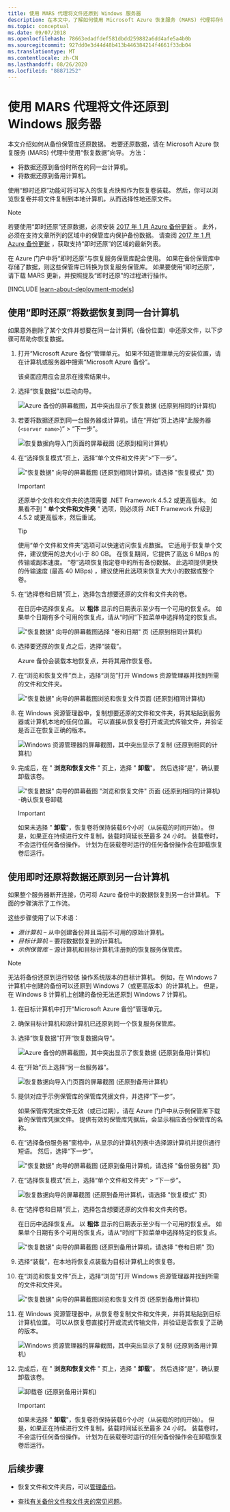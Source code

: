 ```yaml
---
title: 使用 MARS 代理将文件还原到 Windows 服务器
description: 在本文中，了解如何使用 Microsoft Azure 恢复服务 (MARS) 代理将存储在 Azure 中的数据还原到 Windows 服务器或 Windows 计算机。
ms.topic: conceptual
ms.date: 09/07/2018
ms.openlocfilehash: 78663edadfdef581dbdd259882a6dd4afe5a4b0b
ms.sourcegitcommit: 927dd0e3d44d48b413b446384214f4661f33db04
ms.translationtype: MT
ms.contentlocale: zh-CN
ms.lasthandoff: 08/26/2020
ms.locfileid: "88871252"
---
```

# <a name="restore-files-to-windows-server-using-the-mars-agent"></a>使用 MARS 代理将文件还原到 Windows 服务器

本文介绍如何从备份保管库还原数据。 若要还原数据，请在 Microsoft Azure 恢复服务 (MARS) 代理中使用“恢复数据”向导。 方法：

* 将数据还原到备份时所在的同一台计算机。
* 将数据还原到备用计算机。

使用“即时还原”功能可将可写入的恢复点快照作为恢复卷装载。 然后，你可以浏览恢复卷并将文件复制到本地计算机，从而选择性地还原文件。

> [!NOTE]
> 若要使用“即时还原”还原数据，必须安装 [2017 年 1 月 Azure 备份更新](https://support.microsoft.com/help/3216528/azure-backup-update-for-microsoft-azure-recovery-services-agent-januar) 。 此外，必须在支持文章所列的区域中的保管库内保护备份数据。 请查阅 [2017 年 1 月 Azure 备份更新](https://support.microsoft.com/help/3216528/azure-backup-update-for-microsoft-azure-recovery-services-agent-januar) ，获取支持“即时还原”的区域的最新列表。
>

在 Azure 门户中将“即时还原”与恢复服务保管库配合使用。 如果在备份保管库中存储了数据，则这些保管库已转换为恢复服务保管库。 如果要使用“即时还原”，请下载 MARS 更新，并按照提及“即时还原”的过程进行操作。

[!INCLUDE [learn-about-deployment-models](../../includes/learn-about-deployment-models-rm-include.md)]

## <a name="use-instant-restore-to-recover-data-to-the-same-machine"></a>使用“即时还原”将数据恢复到同一台计算机

如果意外删除了某个文件并想要在同一台计算机（备份位置）中还原文件，以下步骤可帮助你恢复数据。

1. 打开“Microsoft Azure 备份”管理单元。 如果不知道管理单元的安装位置，请在计算机或服务器中搜索“Microsoft Azure 备份”。

    该桌面应用应会显示在搜索结果中。

2. 选择“恢复数据”以启动向导。

    ![Azure 备份的屏幕截图，其中突出显示了恢复数据 (还原到相同的计算机) ](./media/backup-azure-restore-windows-server/recover.png)

3. 若要将数据还原到同一台服务器或计算机，请在“开始”页上选择“此服务器(`<server name>`)” > “下一步”。  

    ![恢复数据向导入门页面的屏幕截图 (还原到相同计算机) ](./media/backup-azure-restore-windows-server/samemachine_gettingstarted_instantrestore.png)

4. 在“选择恢复模式”页上，选择“单个文件和文件夹”>“下一步”。  

    !["恢复数据" 向导的屏幕截图 (还原到相同计算机，请选择 "恢复模式" 页) ](./media/backup-azure-restore-windows-server/samemachine_selectrecoverymode_instantrestore.png)
   > [!IMPORTANT]
   > 还原单个文件和文件夹的选项需要 .NET Framework 4.5.2 或更高版本。 如果看不到 " **单个文件和文件夹** " 选项，则必须将 .NET Framework 升级到4.5.2 或更高版本，然后重试。

   > [!TIP]
   > 使用“单个文件和文件夹”选项可以快速访问恢复点数据。 它适用于恢复单个文件，建议使用的总大小小于 80 GB。 在恢复期间，它提供了高达 6 MBps 的传输或副本速度。 “卷”选项恢复指定卷中的所有备份数据。 此选项提供更快的传输速度 (最高 40 MBps) ，建议使用此选项来恢复大大小的数据或整个卷。

5. 在“选择卷和日期”页上，选择包含想要还原的文件和文件夹的卷。

    在日历中选择恢复点。 以 **粗体** 显示的日期表示至少有一个可用的恢复点。 如果单个日期有多个可用的恢复点，请从“时间”下拉菜单中选择特定的恢复点。

    !["恢复数据" 向导的屏幕截图选择 "卷和日期" 页 (还原到相同计算机) ](./media/backup-azure-restore-windows-server/samemachine_selectvolumedate_instantrestore.png)

6. 选择要还原的恢复点之后，选择“装载”。

    Azure 备份会装载本地恢复点，并将其用作恢复卷。

7. 在“浏览和恢复文件”页上，选择“浏览”打开 Windows 资源管理器并找到所需的文件和文件夹。 

    !["恢复数据" 向导的屏幕截图浏览和恢复文件页面 (还原到相同计算机) ](./media/backup-azure-restore-windows-server/samemachine_browserecover_instantrestore.png)

8. 在 Windows 资源管理器中，复制想要还原的文件和文件夹，将其粘贴到服务器或计算机本地的任何位置。 可以直接从恢复卷打开或流式传输文件，并验证是否正在恢复正确的版本。

    ![Windows 资源管理器的屏幕截图，其中突出显示了复制 (还原到相同的计算机) ](./media/backup-azure-restore-windows-server/samemachine_copy_instantrestore.png)

9. 完成后，在 " **浏览和恢复文件** " 页上，选择 " **卸载**"。 然后选择“是”，确认要卸载该卷。

    !["恢复数据" 向导的屏幕截图 "浏览和恢复文件" 页面 (还原到相同的计算机) -确认恢复卷卸载](./media/backup-azure-restore-windows-server/samemachine_unmount_instantrestore.png)

    > [!Important]
    > 如果未选择 " **卸载**"，恢复卷将保持装载6个小时（从装载的时间开始）。 但是，如果正在持续进行文件复制，装载时间延长至最多 24 小时。 装载卷时，不会运行任何备份操作。 计划为在装载卷时运行的任何备份操作会在卸载恢复卷后运行。
    >

## <a name="use-instant-restore-to-restore-data-to-an-alternate-machine"></a>使用即时还原将数据还原到另一台计算机

如果整个服务器断开连接，仍可将 Azure 备份中的数据恢复到另一台计算机。 下面的步骤演示了工作流。

这些步骤使用了以下术语：

* *源计算机* – 从中创建备份并且当前不可用的原始计算机。
* *目标计算机* – 要将数据恢复到的计算机。
* *示例保管库* – 源计算机和目标计算机注册到的恢复服务保管库。

> [!NOTE]
> 无法将备份还原到运行较低 操作系统版本的目标计算机。 例如，在 Windows 7 计算机中创建的备份可以还原到 Windows 7（或更高版本）的计算机上。 但是，在 Windows 8 计算机上创建的备份无法还原到 Windows 7 计算机。
>
>

1. 在目标计算机中打开“Microsoft Azure 备份”管理单元。

2. 确保目标计算机和源计算机已还原到同一个恢复服务保管库。

3. 选择“恢复数据”打开“恢复数据向导”。 

    ![Azure 备份的屏幕截图，其中突出显示了恢复数据 (还原到备用计算机) ](./media/backup-azure-restore-windows-server/recover.png)

4. 在“开始”页上选择“另一台服务器”。 

    ![恢复数据向导入门页面的屏幕截图 (还原到备用计算机) ](./media/backup-azure-restore-windows-server/alternatemachine_gettingstarted_instantrestore.png)

5. 提供对应于示例保管库的保管库凭据文件，并选择“下一步”。

    如果保管库凭据文件无效（或已过期），请在 Azure 门户中从示例保管库下载新的保管库凭据文件。 提供有效的保管库凭据后，会显示相应备份保管库的名称。

6. 在“选择备份服务器”窗格中，从显示的计算机列表中选择源计算机并提供通行短语。 然后，选择“下一步”。

    !["恢复数据" 向导的屏幕截图 (还原到备用计算机，请选择 "备份服务器" 页) ](./media/backup-azure-restore-windows-server/alternatemachine_selectmachine_instantrestore.png)

7. 在“选择恢复模式”页上，选择“单个文件和文件夹” > “下一步”。  

    ![恢复数据向导的屏幕截图 (还原到备用计算机，请选择 "恢复模式" 页) ](./media/backup-azure-restore-windows-server/alternatemachine_selectrecoverymode_instantrestore.png)

8. 在“选择卷和日期”页上，选择包含想要还原的文件和文件夹的卷。

    在日历中选择恢复点。 以 **粗体** 显示的日期表示至少有一个可用的恢复点。 如果单个日期有多个可用的恢复点，请从“时间”下拉菜单中选择特定的恢复点。

    !["恢复数据" 向导的屏幕截图 (还原到备用计算机，请选择 "卷和日期" 页) ](./media/backup-azure-restore-windows-server/alternatemachine_selectvolumedate_instantrestore.png)

9. 选择“装载”，在本地将恢复点装载为目标计算机上的恢复卷。

10. 在“浏览和恢复文件”页上，选择“浏览”打开 Windows 资源管理器并找到所需的文件和文件夹。 

    !["恢复数据" 向导的屏幕截图浏览和恢复文件页 (还原到备用计算机) ](./media/backup-azure-restore-windows-server/alternatemachine_browserecover_instantrestore.png)

11. 在 Windows 资源管理器中，从恢复卷复制文件和文件夹，并将其粘贴到目标计算机位置。 可以从恢复卷直接打开或流式传输文件，并验证是否恢复了正确的版本。

    ![Windows 资源管理器的屏幕截图，其中突出显示了复制 (还原到备用计算机) ](./media/backup-azure-restore-windows-server/alternatemachine_copy_instantrestore.png)

12. 完成后，在 " **浏览和恢复文件** " 页上，选择 " **卸载**"。 然后选择“是”，确认要卸载该卷。

    ![卸载卷 (还原到备用计算机) ](./media/backup-azure-restore-windows-server/alternatemachine_unmount_instantrestore.png)

    > [!Important]
    > 如果未选择 " **卸载**"，恢复卷将保持装载6个小时（从装载的时间开始）。 但是，如果正在持续进行文件复制，装载时间延长至最多 24 小时。 装载卷时，不会运行任何备份操作。 计划为在装载卷时运行的任何备份操作会在卸载恢复卷后运行。
    >

## <a name="next-steps"></a>后续步骤

* 恢复文件和文件夹后，可以[管理备份](backup-azure-manage-windows-server.md)。

* 查找[有关备份文件和文件夹的常见问题](backup-azure-file-folder-backup-faq.md)。
